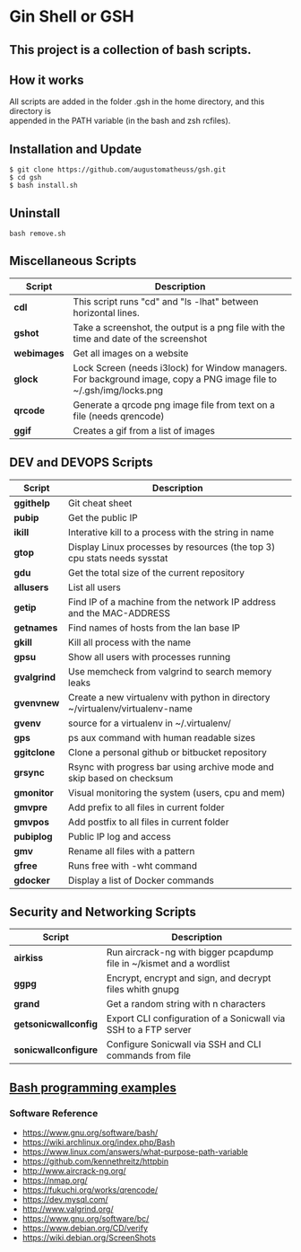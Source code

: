 # Gin Shell or GSH   

## This project is a collection of bash scripts.   

## How it works  
All scripts are added in the folder .gsh in the home directory, and this directory is  
appended in the PATH variable (in the bash and zsh rcfiles).

## Installation and Update  
```
$ git clone https://github.com/augustomatheuss/gsh.git
$ cd gsh
$ bash install.sh    
```

## Uninstall
```
bash remove.sh
```

## Miscellaneous Scripts  
| Script | Description |  
| -- | -- |  
| **cdl** | This script runs "cd" and "ls -lhat" between horizontal lines. |  
| **gshot** | Take a screenshot, the output is a png file with the time and date of the screenshot |  
| **webimages** | Get all images on a website |  
| **glock** | Lock Screen (needs i3lock) for Window managers. For background image, copy a PNG image file to ~/.gsh/img/locks.png |  
| **qrcode** | Generate a qrcode png image file from text on a file (needs qrencode) |  
| **ggif** | Creates a gif from a list of images |    

## DEV and DEVOPS Scripts  
| Script | Description |  
| -- | -- |  
| **ggithelp** | Git cheat sheet  |  
| **pubip** | Get the public IP |    
| **ikill** | Interative kill to a process with the string in name |  
| **gtop** | Display Linux processes by resources (the top 3) cpu stats needs sysstat |  
| **gdu** | Get the total size of the current repository |  
| **allusers** | List all users |  
| **getip** | Find IP of a machine from the network IP address and the MAC-ADDRESS |  
| **getnames** | Find names of hosts from the lan base IP |  
| **gkill** | Kill all process with the name |  
| **gpsu** | Show all users with processes running |  
| **gvalgrind** | Use memcheck from valgrind to search memory leaks |  
| **gvenvnew** | Create a new virtualenv with python in directory ~/virtualenv/virtualenv-name |  
| **gvenv** | source for a virtualenv in ~/.virtualenv/ |  
| **gps** | ps aux command with human readable sizes |  
| **ggitclone** | Clone a personal github or bitbucket repository |  
| **grsync** | Rsync with progress bar using archive mode and skip based on checksum |   
| **gmonitor** | Visual monitoring the system (users, cpu and mem) |   
| **gmvpre** | Add prefix to all files in current folder |  
| **gmvpos** | Add postfix to all files in current folder |  
| **pubiplog** | Public IP log and access |   
| **gmv** | Rename all files with a pattern |    
| **gfree** | Runs free with -wht command |   
| **gdocker** | Display a list of Docker commands |   

## Security and Networking Scripts  
| Script | Description |  
| -- | -- |  
| **airkiss** | Run aircrack-ng with bigger pcapdump file in ~/kismet and a wordlist  |   
| **ggpg** | Encrypt, encrypt and sign, and decrypt files whith gnupg |  
| **grand** | Get a random string with n characters |  
| **getsonicwallconfig** | Export CLI configuration of a Sonicwall via SSH to a FTP server |  
| **sonicwallconfigure** | Configure Sonicwall via SSH and CLI commands from file  |


## [Bash programming examples](https://github.com/augustomatheuss/adlabs/tree/master/bash-notebook)


### Software Reference  

* https://www.gnu.org/software/bash/  
* https://wiki.archlinux.org/index.php/Bash  
* https://www.linux.com/answers/what-purpose-path-variable  
* https://github.com/kennethreitz/httpbin  
* http://www.aircrack-ng.org/  
* https://nmap.org/  
* https://fukuchi.org/works/qrencode/  
* https://dev.mysql.com/  
* http://www.valgrind.org/  
* https://www.gnu.org/software/bc/  
* https://www.debian.org/CD/verify  
* https://wiki.debian.org/ScreenShots   
